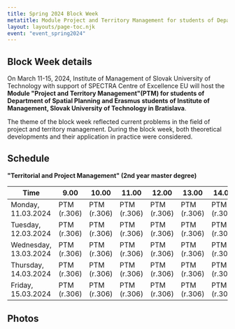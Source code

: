 ```yaml
---
title: Spring 2024 Block Week
metatitle: Module Project and Territory Management for students of Department of Spatial Planning and Erasmus students of Institute of Management, Slovak University of Technology in Bratislava in the framework of PM4U project
layout: layouts/page-toc.njk
event: "event_spring2024"
---
```


<h2 class="subtitle" id="details">Block Week details</h2>

On March 11-15, 2024, Institute of Management of Slovak University of Technology with support of SPECTRA Centre of Excellence EU will host the **Module "Project and Territory Management"(PTM) for students of Department of Spatial Planning and Erasmus students of Institute of Management, Slovak University of Technology in Bratislava**.

The theme of the block week reflected current problems in the field of project and territory management. During the block week, both theoretical developments and their application in practice were  considered.

<h2 class="subtitle" id="details">Schedule</h2>

<b>"Territorial and Project Management" (2nd year master degree)</b>

| Time | 9.00   |10.00   |11.00   |12.00   |13.00   |14.00   |15.00   |16.00   |
|----------- |----------- |----------- |----------- |----------- |----------- |----------- |----------- |----------- |
| Monday, 11.03.2024    | PTM (r.306)|PTM (r.306)|PTM (r.306)|PTM (r.306)|PTM (r.306)|PTM (r.306)|PTM (r.306)|PTM (r.306)|
| Tuesday, 12.03.2024    | PTM (r.306)|PTM (r.306)|PTM (r.306)|PTM (r.306)|PTM (r.306)|PTM (r.306)|PTM (r.306)|PTM (r.306)|
| Wednesday, 13.03.2024    | PTM (r.306)|PTM (r.306)|PTM (r.306)|PTM (r.306)|PTM (r.306)|PTM (r.306)|PTM (r.306)|PTM (r.306)|
| Thursday, 14.03.2024    | PTM (r.306)|PTM (r.306)|PTM (r.306)|PTM (r.306)|PTM (r.306)|PTM (r.306)|PTM (r.306)|PTM (r.306)|
| Friday, 15.03.2024    | PTM (r.306)|PTM (r.306)|PTM (r.306)|PTM (r.306)|PTM (r.306)|PTM (r.306)|PTM (r.306)|PTM (r.306)|

<h2 class="subtitle" id="details">Photos</h2>